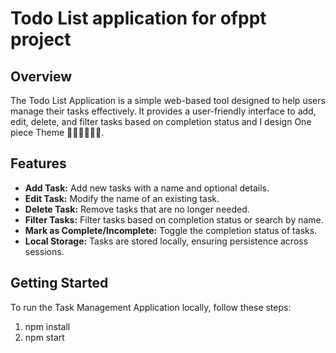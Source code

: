 # Todo List application for ofppt project

## Overview

The Todo List Application is a simple web-based tool designed to help users manage their tasks effectively. It provides a user-friendly interface to add, edit, delete, and filter tasks based on completion status
and I design One piece Theme 😬😬😬😬😬😬.

## Features

- **Add Task:** Add new tasks with a name and optional details.
- **Edit Task:** Modify the name of an existing task.
- **Delete Task:** Remove tasks that are no longer needed.
- **Filter Tasks:** Filter tasks based on completion status or search by name.
- **Mark as Complete/Incomplete:** Toggle the completion status of tasks.
- **Local Storage:** Tasks are stored locally, ensuring persistence across sessions.

## Getting Started

To run the Task Management Application locally, follow these steps:

1. npm install
2. npm start
